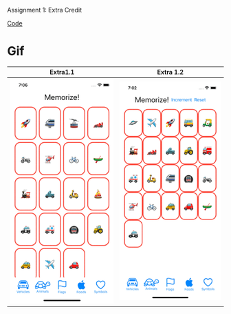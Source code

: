 Assignment 1: Extra Credit

[Code](https://github.com/takagisou/CS193p-Spring-2021/tree/extra/1)

# Gif

| Extra1.1 | Extra 1.2 |
| --- | --- |
|<img src="./extra1.1.gif" width=320 alt="extra1.1" />|<img src="./extra1.2.gif" width=320 alt="extra1.2" />|